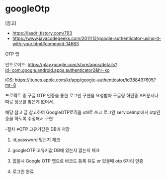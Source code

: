 # googleOtp
[참고]
- https://lasdri.tistory.com/793
- https://www.javacodegeeks.com/2011/12/google-authenticator-using-it-with-your.html#comment-14663

 

OTP 앱

안드로이드: https://play.google.com/store/apps/details?id=com.google.android.apps.authenticator2&hl=ko

iOS: https://itunes.apple.com/kr/app/google-authenticator/id388497605?mt=8

 

프로젝트 중 구글 OTP 인증을 통한 로그인 구현을 요청받아 구글링 하던중 API문서나 따로 정보를 찾은게 없어서...

해당 참고 글 참고하여 GoogleOTP로직을 util로 쓰고 로그인 serviceImpl에서 otp인증을 하도록 수정해서 구현

 

-절차 ※OTP 고유키값은 DB에 저장 

1. id,password 맞는지 체크 

2. googleOTP 고유키값 DB에 있는지 없는지 체크  

3. 없을시 Google OTP 앱으로 바코드 등록 유도 or 있을때 otp 6자리 인증

4. 로그인 완료
